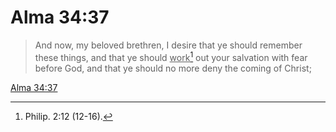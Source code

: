 # Alma 34:37

> And now, my beloved brethren, I desire that ye should remember these things, and that ye should <u>work</u>[^a] out your salvation with fear before God, and that ye should no more deny the coming of Christ;

[Alma 34:37](https://www.churchofjesuschrist.org/study/scriptures/bofm/alma/34?lang=eng&id=p37#p37)


[^a]: Philip. 2:12 (12-16).
